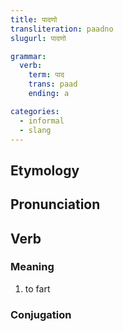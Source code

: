 ```yaml
---
title: पादणो
transliteration: paadno
slugurl: पादणो

grammar: 
  verb:
    term: पाद
    trans: paad
    ending: a

categories:
  - informal
  - slang
---
```

## Etymology

## Pronunciation

## Verb
### Meaning
1. to fart

### Conjugation
<verb-conj :grammar="grammar"></verb-conj>